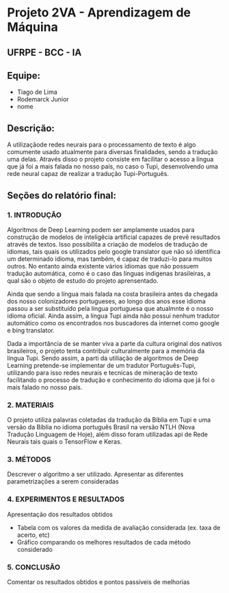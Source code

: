 # Projeto 2VA - Aprendizagem de Máquina				
## UFRPE - BCC - IA

## Equipe:
- Tiago de Lima
- Rodemarck Junior
- nome

## Descrição:	
A utilizaçãode redes neurais para o processamento de texto é algo comumente usado atualmente para diversas finalidades, 
sendo a tradução uma delas. Através disso o projeto  consiste em facilitar o acesso a língua que já foi a mais falada no nosso país, no caso o Tupi, desenvolvendo uma rede neural capaz de realizar a tradução Tupi-Português.  


## Seções do relatório final:	
### 1. INTRODUÇÃO
Algoritmos de Deep Learning podem ser amplamente usados para construção de modelos de inteligêcia artificial capazes de prevê resultados através de textos. Isso possibilita a criação de modelos de tradução de idiomas, tais quais os utilizados pelo google translator que não só identifica um determinado idioma, mas também, é capaz de traduzi-lo para muitos outros. No entanto ainda existente vários idiomas que não possuem tradução automática, como é o caso das línguas indigenas brasileiras, a qual são o objeto de estudo do projeto aprensentado.

Ainda que sendo a língua mais falada na costa brasileira antes da chegada dos nosso colonizadores portugueses, ao longo dos anos esse idioma passou a ser substituído pela língua portuguesa que atualmnte é o nosso idioma oficial. Ainda assim, a língua Tupi ainda não possui nenhum tradutor automático como os encontrados nos buscadores da internet como google e bing translator. 

Dada a importância de se manter viva a parte da cultura original dos nativos brasileiros, o projeto tenta contribuir culturalmente para a memória da língua Tupi. Sendo assim, a parti da utiliação de algoritmos de Deep Learning pretende-se implementar de um tradutor Português-Tupi, utilizando para isso redes neurais e tecnicas de mineração de texto facilitando o processo de tradução e conhecimento do idioma que já foi o mais falado no nosso país.

### 2. MATERIAIS
O projeto utiliza palavras coletadas da tradução da Bíblia em Tupi e uma versão da Bíblia no idioma português Brasil na versão 
NTLH (Nova Tradução Linguagem de Hoje), além disso foram utilizadas api de Rede Neurais tais quais o TensorFlow e Keras.

### 3. MÉTODOS
Descrever o algoritmo a ser utilizado. 
Apresentar as diferentes parametrizações a serem consideradas

### 4. EXPERIMENTOS E RESULTADOS
Apresentação dos resultados obtidos
- Tabela com os valores da medida de avaliação considerada (ex. taxa de acerto, etc)
- Gráfico comparando os melhores resultados de cada método considerado

### 5. CONCLUSÃO
Comentar os resultados obtidos e pontos passíveis de melhorias




